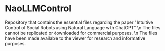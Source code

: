 # NaoLLMControl
Repository that contains the essential files regarding the paper "Intuitive Control of Social Robots using Natural Language with ChatGPT" \n
The files cannot be replicated or downloaded for commercial purposes. \n
The files have been made available to the viewer for research and informative purposes.
